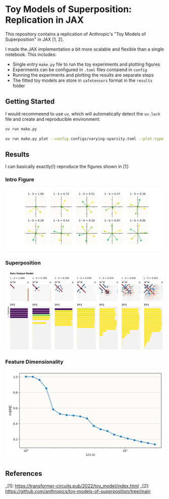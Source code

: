 # Toy Models of Superposition: Replication in JAX

This repository contains a replication of Anthropic's "Toy Models of Superposition" in JAX [1, 2].

I made the JAX implementation a bit more scalable and flexible than a single notebook. This includes:

- Single entry `make.py` file to run the toy experiments and plotting figures
- Experiments can be configured in `.toml` files contaiend in `config`
- Running the experiments and plotting the results are separate steps
- The fitted toy models are store in `safetensors` format in the `results` folder


## Getting Started

I would recommeend to use `uv`, which will automatically detect the `uv.lock` file and create and reproducible environment:

```bash
uv run make.py
```

```bash
uv run make.py plot --config configs/varying-sparsity.toml --plot-type superposition
```

## Results

I can basically exactly(!) reproduce the figures shown in [1]:

### Intro Figure

![intro-figure](images/features-5-hidden-2-instances-10-relu-intro.png)

### Superposition

![superposition](images/features-20-hidden-5-instances-7-relu-superposition.png)

### Feature Dimensionality
![feature-dimensionality](images/features-200-hidden-20-instances-20-relu-norm-sparsity.png)


## References

_[1]: https://transformer-circuits.pub/2022/toy_model/index.html
_[2]: https://github.com/anthropics/toy-models-of-superposition/tree/main

